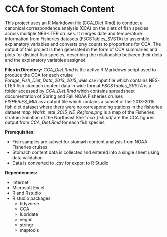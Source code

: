 # CCA for Stomach Content

This project uses an R Markdown file (CCA_Diet.Rmd) to conduct a canonical correspondence analysis (CCA) on the diets of fish species across multiple NES-LTER cruises. It merges date and temperature information from Fisheries datasets (FSCSTables_SVSTA) to assemble explanatory variables and converts prey counts to proportions for CCA. The output of this project is then generated in the form of CCA summaries and plots for distinct fish species, describing the relationship between their diets and the explanatory variables assigned.  

**Files in Directory:**
*CCA_Diet.Rmd* is the active R Markdown script used to produce the CCA for each cruise
*Forage_Fish_Diet_Data_2013_2015_wide.csv* input file which contains NES-LTER fish stomach content data in wide format
*FSCSTables_SVSTA* is a folder accessed by *CCA_Diet.Rmd* which contains spreadsheet documentation of Spring and Fall NOAA Fisheries cruises
*FISHERIES_MIA.csv* output file which contains a subset of the 2013-2015 fish diet dataset where there were no corresponding stations in the fisheries dataset
*map_Walsh_etal_2015_NE_Regions.png* is a map of the Fisheries stratum zonation of the Northeast Shelf
*cca_fish.pdf* are the CCA figures output from *CCA_Diet.Rmd* for each fish species

**Prerequisites:**
- Fish samples are subset for stomach content analysis from NOAA Fisheries cruises
- Stomach content data is collected and entered into a single sheet using data validation
- Data is converted to .csv for export to R Studio

**Dependencies:**
- Internet
- Microsoft Excel
- R and Rstudio
- R studio packages
  - tidyverse
  - CCA
  - lubridate
  - vegan
  - stringr
  - maptools
